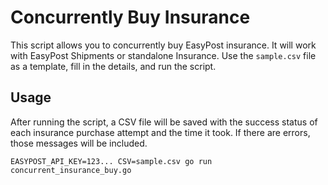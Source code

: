 # Concurrently Buy Insurance

This script allows you to concurrently buy EasyPost insurance. It will work with EasyPost Shipments or standalone Insurance. Use the `sample.csv` file as a template, fill in the details, and run the script.

## Usage

After running the script, a CSV file will be saved with the success status of each insurance purchase attempt and the time it took. If there are errors, those messages will be included.

```shell
EASYPOST_API_KEY=123... CSV=sample.csv go run concurrent_insurance_buy.go
```
